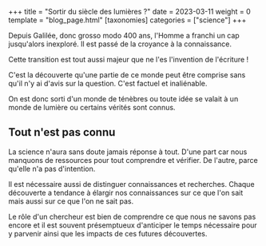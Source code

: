 +++
title = "Sortir du siècle des lumières ?"
date = 2023-03-11
weight = 0
template = "blog_page.html"
[taxonomies]
categories = ["science"]
+++

Depuis Galilée, donc grosso modo 400 ans, l'Homme a franchi un cap jusqu'alors inexploré.
Il est passé de la croyance à la connaissance.

Cette transition est tout aussi majeur que ne l'es l'invention de l'écriture !

C'est la découverte qu'une partie de ce monde peut être comprise sans qu'il n'y ai d'avis sur la question.
C'est factuel et inaliénable.

On est donc sorti d'un monde de ténèbres ou toute idée se valait à un monde de lumière ou certains vérités sont connus.

## Tout n'est pas connu

La science n'aura sans doute jamais réponse à tout.
D'une part car nous manquons de ressources pour tout comprendre et vérifier.
De l'autre, parce qu'elle n'a pas d'intention.

Il est nécessaire aussi de distinguer connaissances et recherches.
Chaque découverte a tendance à élargir nos connaissances sur ce que l'on sait mais aussi sur ce que l'on ne sait pas.

Le rôle d'un chercheur est bien de comprendre ce que nous ne savons pas encore et il est souvent présemptueux d'anticiper le temps nécessaire pour y parvenir ainsi que les impacts de ces futures découvertes.

